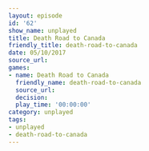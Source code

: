 ```yaml
---
layout: episode
id: '62'
show_name: unplayed
title: Death Road to Canada
friendly_title: death-road-to-canada
date: 05/10/2017
source_url: 
games:
- name: Death Road to Canada
  friendly_name: death-road-to-canada
  source_url: 
  decision: 
  play_time: '00:00:00'
category: unplayed
tags:
- unplayed
- death-road-to-canada
---
```


